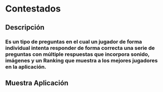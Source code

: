 # Contestados
## Descripción
### Es un tipo de preguntas en el cual un jugador de forma individual intenta responder de forma correcta una serie de preguntas con múltiple respuestas que incorpora sonido, imágenes y un Ranking que muestra a los mejores jugadores en la aplicación.
## Muestra Aplicación


